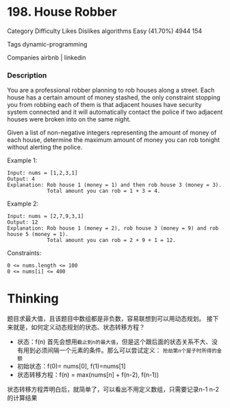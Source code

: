 # 198. House Robber  


Category	Difficulty	Likes	Dislikes
algorithms	Easy (41.70%)	4944	154

Tags
dynamic-programming

Companies
airbnb | linkedin

### Description  

You are a professional robber planning to rob houses along a street. Each house has a certain amount of money stashed, the only constraint stopping you from robbing each of them is that adjacent houses have security system connected and it will automatically contact the police if two adjacent houses were broken into on the same night.

Given a list of non-negative integers representing the amount of money of each house, determine the maximum amount of money you can rob tonight without alerting the police.


Example 1:
```
Input: nums = [1,2,3,1]
Output: 4
Explanation: Rob house 1 (money = 1) and then rob house 3 (money = 3).
             Total amount you can rob = 1 + 3 = 4.
```

Example 2:
```
Input: nums = [2,7,9,3,1]
Output: 12
Explanation: Rob house 1 (money = 2), rob house 3 (money = 9) and rob house 5 (money = 1).
             Total amount you can rob = 2 + 9 + 1 = 12.
 ```

Constraints:
```
0 <= nums.length <= 100
0 <= nums[i] <= 400
```

# Thinking  

题目求最大值，且该题目中数组都是非负数，容易联想到可以用动态规划。
接下来就是，如何定义动态规划的状态、状态转移方程？  
- 状态：f(n) 首先会想用`截止到n的最大值`，但是这个跟后面的状态关系不大、没有用到必须间隔一个元素的条件。那么可以尝试定义： `抢劫第n个屋子时所得的金额`
- 初始状态：f(0)= nums[0], f(1)=nums[1]
- 状态转移方程：f(n) = max(nums[n] + f(n-2), f(n-1))

状态转移方程弄明白后，就简单了，可以看出不用定义数组，只需要记录n-1 n-2的计算结果
